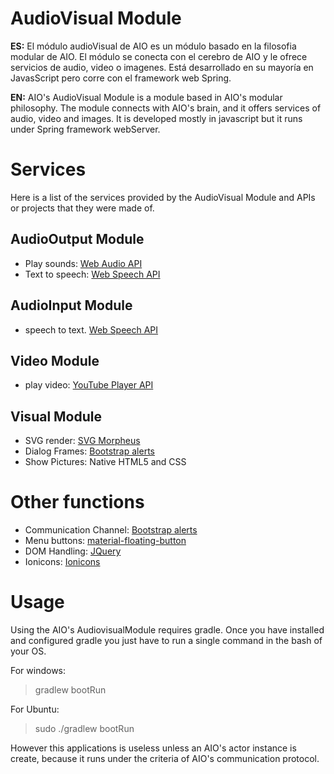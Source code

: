 AudioVisual Module
===================
**ES:** El módulo audioVisual de AIO es un módulo basado en la filosofia modular de AIO. El módulo se conecta con el cerebro de AIO y le ofrece servicios de audio, video o imagenes. Está desarrollado en su mayoría en JavasScript pero corre con el framework web Spring.

**EN:** AIO's AudioVisual Module is a module based in AIO's modular philosophy. The module connects with AIO's brain,  and it offers services of audio, video and images. It is developed mostly in javascript but it runs under Spring framework webServer.

# Services
Here is a list of the services provided by the AudioVisual Module and APIs or projects that they were made of.

## AudioOutput Module
  - Play sounds: [Web Audio API](https://developer.mozilla.org/es/docs/Web_Audio_API)
  - Text to speech: [Web Speech API](https://dvcs.w3.org/hg/speech-api/raw-file/tip/speechapi.html)

## AudioInput Module
  - speech to text. [Web Speech API](https://dvcs.w3.org/hg/speech-api/raw-file/tip/speechapi.html)

## Video Module
  - play video: [YouTube Player API](https://developers.google.com/youtube/js_api_reference?hl=es-419)

## Visual Module
  - SVG render: [SVG Morpheus](https://github.com/alexk111/SVG-Morpheus)
  - Dialog Frames: [Bootstrap alerts](http://www.w3schools.com/bootstrap/bootstrap_alerts.asp)
  - Show Pictures: Native HTML5 and CSS

# Other functions
  - Communication Channel: [Bootstrap alerts](http://www.w3schools.com/bootstrap/bootstrap_alerts.asp)
  - Menu buttons: [material-floating-button](https://github.com/nobitagit/material-floating-button)
  - DOM Handling: [JQuery](https://jquery.com/)
  - Ionicons: [Ionicons](http://ionicons.com/)

# Usage

Using the AIO's AudiovisualModule requires gradle. Once you have installed and configured gradle you just have to run a single command in the bash of your OS.

For windows:
> gradlew bootRun

For Ubuntu:
> sudo ./gradlew bootRun

However this applications is useless unless an AIO's actor instance is create, because it runs under the criteria of AIO's communication protocol.